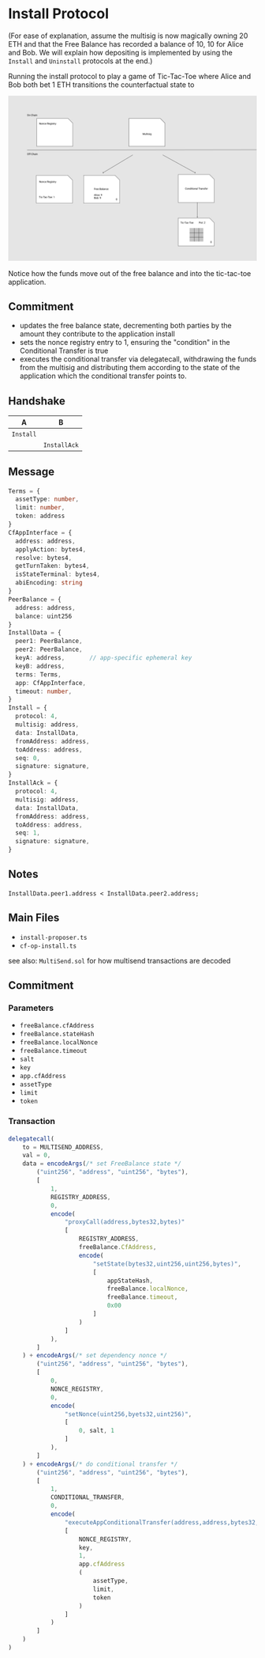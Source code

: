 # Install Protocol

(For ease of explanation, assume the multisig is now magically owning 20 ETH and that the Free Balance has recorded a balance of 10, 10 for Alice and Bob. We will explain how depositing is implemented by using the `Install` and `Uninstall` protocols at the end.)

Running the install protocol to play a game of Tic-Tac-Toe where Alice and Bob both bet 1 ETH transitions the counterfactual state to

![install](../images/install.png)

Notice how the funds move out of the free balance and into the tic-tac-toe application.

## Commitment

- updates the free balance state, decrementing both parties by the amount they contribute to the application install
- sets the nonce registry entry to 1, ensuring the "condition" in the Conditional Transfer is true
- executes the conditional transfer via delegatecall, withdrawing the funds from the multisig and distributing them according to the state of the application which the conditional transfer points to.

## Handshake

|A          |B            |
|-          |-            |
|`Install`  |             |
|           |`InstallAck` |

## Message

```typescript
Terms = {
  assetType: number,
  limit: number,
  token: address
}
CfAppInterface = {
  address: address,
  applyAction: bytes4,
  resolve: bytes4,
  getTurnTaken: bytes4,
  isStateTerminal: bytes4,
  abiEncoding: string
}
PeerBalance = {
  address: address,
  balance: uint256
}
InstallData = {
  peer1: PeerBalance,
  peer2: PeerBalance,
  keyA: address,       // app-specific ephemeral key
  keyB: address,
  terms: Terms,
  app: CfAppInterface,
  timeout: number,
}
Install = {
  protocol: 4,
  multisig: address,
  data: InstallData,
  fromAddress: address,
  toAddress: address,
  seq: 0,
  signature: signature,
}
InstallAck = {
  protocol: 4,
  multisig: address,
  data: InstallData,
  fromAddress: address,
  toAddress: address,
  seq: 1,
  signature: signature,
}
```

## Notes

```
InstallData.peer1.address < InstallData.peer2.address;
```

## Main Files

- `install-proposer.ts`
- `cf-op-install.ts`

see also: `MultiSend.sol` for how multisend transactions are decoded

## Commitment

### Parameters

- `freeBalance.cfAddress`
- `freeBalance.stateHash`
- `freeBalance.localNonce`
- `freeBalance.timeout`
- `salt`
- `key`
- `app.cfAddress`
- `assetType`
- `limit`
- `token`

### Transaction

```typescript
delegatecall(
    to = MULTISEND_ADDRESS,
    val = 0,
    data = encodeArgs(/* set FreeBalance state */
        ("uint256", "address", "uint256", "bytes"),
        [
            1,
            REGISTRY_ADDRESS,
            0,
            encode(
                "proxyCall(address,bytes32,bytes)"
                [
                    REGISTRY_ADDRESS,
                    freeBalance.CfAddress,
                    encode(
                        "setState(bytes32,uint256,uint256,bytes)",
                        [
                            appStateHash,
                            freeBalance.localNonce,
                            freeBalance.timeout,
                            0x00
                        ]
                    )
                ]
            ),
        ]
    ) + encodeArgs(/* set dependency nonce */
        ("uint256", "address", "uint256", "bytes"),
        [
            0,
            NONCE_REGISTRY,
            0,
            encode(
                "setNonce(uint256,byets32,uint256)",
                [
                    0, salt, 1
                ]
            ),
        ]
    ) + encodeArgs(/* do conditional transfer */
        ("uint256", "address", "uint256", "bytes"),
        [
            1,
            CONDITIONAL_TRANSFER,
            0,
            encode(
                "executeAppConditionalTransfer(address,address,bytes32,uint256,bytes32,tuple(uint8,uint256,address))",
                [
                    NONCE_REGISTRY,
                    key,
                    1,
                    app.cfAddress
                    (
                        assetType,
                        limit,
                        token
                    )
                ]
            )
        ]
    )
)
```